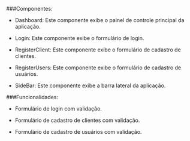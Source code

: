 ###Componentes:

- Dashboard: Este componente exibe o painel de controle principal da aplicação.

- Login: Este componente exibe o formulário de login.

- RegisterClient: Este componente exibe o formulário de cadastro de clientes.

- RegisterUsers: Este componente exibe o formulário de cadastro de usuários.

- SideBar: Este componente exibe a barra lateral da aplicação.


###Funcionalidades:

- Formulário de login com validação.

- Formulário de cadastro de clientes com validação.

- Formulário de cadastro de usuários com validação.
